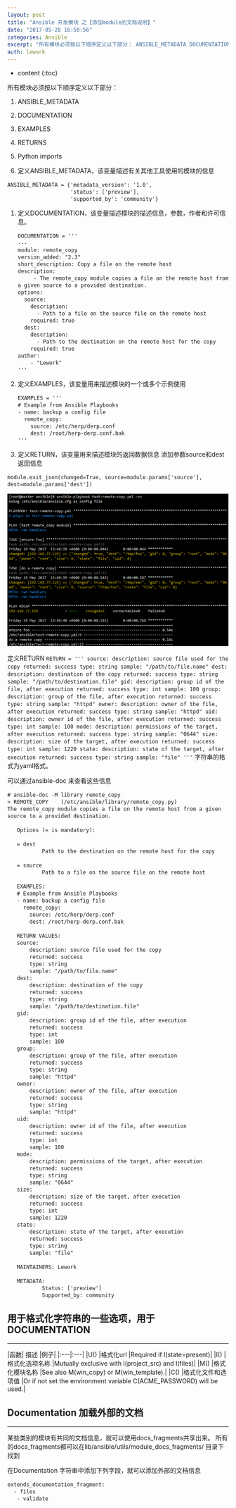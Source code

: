```yaml
---
layout: post
title: "Ansible 开发模块 之【添加module的文档说明】"
date: "2017-05-28 16:50:56"
categories: Ansible
excerpt: "所有模块必须按以下顺序定义以下部分： ANSIBLE_METADATA DOCUMENTATION EXAMPLES RETURNS Pytho..."
auth: lework
---
```

* content
{:toc}

所有模块必须按以下顺序定义以下部分：
1. ANSIBLE_METADATA
2. DOCUMENTATION
3. EXAMPLES
4. RETURNS
5. Python imports


1. 定义ANSIBLE_METADATA，该变量描述有关其他工具使用的模块的信息
```
ANSIBLE_METADATA = {'metadata_version': '1.0',
					'status': ['preview'],
					'supported_by': 'community'}
```
1. 定义DOCUMENTATION，该变量描述模块的描述信息，参数，作者和许可信息。
	```
	DOCUMENTATION = '''
	---
	module: remote_copy
	version_added: "2.3"
	short_description: Copy a file on the remote host
	description:
		 - The remote_copy module copies a file on the remote host from a given source to a provided destination.
	options:
	  source:
		description:
		  - Path to a file on the source file on the remote host
		required: true
	  dest:
		description:
		  - Path to the destination on the remote host for the copy
		required: true
	author:
		- "Lework"
	'''
	```
1. 定义EXAMPLES，该变量用来描述模块的一个或多个示例使用
	```
	EXAMPLES = '''
	# Example from Ansible Playbooks
	- name: backup a config file
	  remote_copy:
		source: /etc/herp/derp.conf
		dest: /root/herp-derp.conf.bak
	'''
	```

1. 定义RETURN，该变量用来描述模块的返回数据信息
添加参数source和dest返回信息
```
module.exit_json(changed=True, source=module.params['source'], dest=module.params['dest'])
```
![image.png](/assets/images/Ansible/3629406-9422d6d897457601.png)

定义RETURN
	```
	RETURN = '''
	source:
		description: source file used for the copy
		returned: success
		type: string
		sample: "/path/to/file.name"
	dest:
		description: destination of the copy
		returned: success
		type: string
		sample: "/path/to/destination.file"
	gid:
		description: group id of the file, after execution
		returned: success
		type: int
		sample: 100
	group:
		description: group of the file, after execution
		returned: success
		type: string
		sample: "httpd"
	owner:
		description: owner of the file, after execution
		returned: success
		type: string
		sample: "httpd"
	uid:
		description: owner id of the file, after execution
		returned: success
		type: int
		sample: 100
	mode:
		description: permissions of the target, after execution
		returned: success
		type: string
		sample: "0644"
	size:
		description: size of the target, after execution
		returned: success
		type: int
		sample: 1220
	state:
		description: state of the target, after execution
		returned: success
		type: string
		sample: "file"
	'''
	```
字符串的格式为yaml格式。

可以通过ansible-doc 来查看这些信息
 ```
# ansible-doc -M library remote_copy
 > REMOTE_COPY    (/etc/ansible/library/remote_copy.py)
The remote_copy module copies a file on the remote host from a given source to a provided destination.

	Options (= is mandatory):

	= dest
			Path to the destination on the remote host for the copy

	= source
			Path to a file on the source file on the remote host

	EXAMPLES:
	# Example from Ansible Playbooks
	- name: backup a config file
	  remote_copy:
		source: /etc/herp/derp.conf
		dest: /root/herp-derp.conf.bak

	RETURN VALUES:
	source:
		description: source file used for the copy
		returned: success
		type: string
		sample: "/path/to/file.name"
	dest:
		description: destination of the copy
		returned: success
		type: string
		sample: "/path/to/destination.file"
	gid:
		description: group id of the file, after execution
		returned: success
		type: int
		sample: 100
	group:
		description: group of the file, after execution
		returned: success
		type: string
		sample: "httpd"
	owner:
		description: owner of the file, after execution
		returned: success
		type: string
		sample: "httpd"
	uid:
		description: owner id of the file, after execution
		returned: success
		type: int
		sample: 100
	mode:
		description: permissions of the target, after execution
		returned: success
		type: string
		sample: "0644"
	size:
		description: size of the target, after execution
		returned: success
		type: int
		sample: 1220
	state:
		description: state of the target, after execution
		returned: success
		type: string
		sample: "file"

	MAINTAINERS: Lework

	METADATA:
			Status: ['preview']
			Supported_by: community
```

## 用于格式化字符串的一些选项，用于DOCUMENTATION
---

|函数|	描述	|例子|
|:---|:---|
|U() 	|格式化url 	|Required if I(state=present)|
|I()	|格式化选项名称	|Mutually exclusive with I(project_src) and I(files)|
|M()	|格式化模块名称	|See also M(win_copy) or M(win_template).|
|C()	|格式化文件和选项值	|Or if not set the environment variable C(ACME_PASSWORD) will be used.|


## Documentation 加载外部的文档
---

某些类别的模块有共同的文档信息，就可以使用docs_fragments共享出来。
所有的docs_fragments都可以在lib/ansible/utils/module_docs_fragments/ 目录下找到

在Documentation 字符串中添加下列字段，就可以添加外部的文档信息
```
extends_documentation_fragment: 
  - files
   - validate
```
